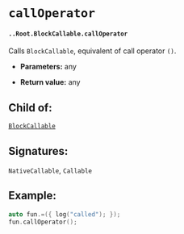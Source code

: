 # `callOperator`

#### `..Root.BlockCallable.callOperator`

Calls `BlockCallable`, equivalent of call operator `()`.

* **Parameters:** any

* **Return value:** any

## Child of:

[`BlockCallable`](docs..Root.BlockCallable.md)

## Signatures:

`NativeCallable`, `Callable`

## Example:

```c
auto fun.=({ log("called"); });
fun.callOperator();
```